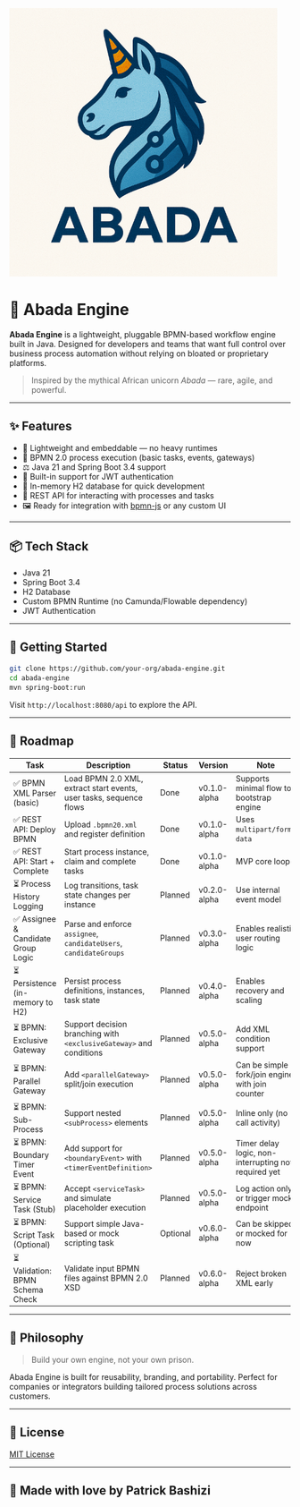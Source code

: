 ![logo](https://github.com/bashizip/abada-engine/blob/main/assets/logo_small.png)

# 🦄 Abada Engine

**Abada Engine** is a lightweight, pluggable BPMN-based workflow engine built in Java. Designed for developers and teams that want full control over business process automation without relying on bloated or proprietary platforms.

> Inspired by the mythical African unicorn *Abada* — rare, agile, and powerful.

---

## ✨ Features

- 🚀 Lightweight and embeddable — no heavy runtimes
- 🧹 BPMN 2.0 process execution (basic tasks, events, gateways)
- ⚖️ Java 21 and Spring Boot 3.4 support
- 🔐 Built-in support for JWT authentication
- 📃 In-memory H2 database for quick development
- 🔄 REST API for interacting with processes and tasks
- 🖼️ Ready for integration with [bpmn-js](https://bpmn.io/toolkit/bpmn-js/) or any custom UI

---

## 📦 Tech Stack

- Java 21
- Spring Boot 3.4
- H2 Database
- Custom BPMN Runtime (no Camunda/Flowable dependency)
- JWT Authentication

---

## 📄 Getting Started

```bash
git clone https://github.com/your-org/abada-engine.git
cd abada-engine
mvn spring-boot:run
```

Visit `http://localhost:8080/api` to explore the API.

---

## 🧪 Roadmap

| Task                                | Description                                                                 | Status    | Version         | Note                                                              |
|-------------------------------------|-----------------------------------------------------------------------------|-----------|------------------|-------------------------------------------------------------------|
| ✅ BPMN XML Parser (basic)          | Load BPMN 2.0 XML, extract start events, user tasks, sequence flows         | Done      | v0.1.0-alpha     | Supports minimal flow to bootstrap engine                        |
| ✅ REST API: Deploy BPMN            | Upload `.bpmn20.xml` and register definition                                | Done      | v0.1.0-alpha     | Uses `multipart/form-data`                                       |
| ✅ REST API: Start + Complete       | Start process instance, claim and complete tasks                            | Done      | v0.1.0-alpha     | MVP core loop                                                     |
| ⏳ Process History Logging          | Log transitions, task state changes per instance                            | Planned   | v0.2.0-alpha     | Use internal event model                                         |
| ✅ Assignee & Candidate Group Logic | Parse and enforce `assignee`, `candidateUsers`, `candidateGroups`           | Planned   | v0.3.0-alpha     | Enables realistic user routing logic                             |
| ⏳ Persistence (in-memory to H2)    | Persist process definitions, instances, task state                          | Planned   | v0.4.0-alpha     | Enables recovery and scaling                                     |
| ⏳ BPMN: Exclusive Gateway          | Support decision branching with `<exclusiveGateway>` and conditions         | Planned   | v0.5.0-alpha     | Add XML condition support                                        |
| ⏳ BPMN: Parallel Gateway           | Add `<parallelGateway>` split/join execution                                | Planned   | v0.5.0-alpha     | Can be simple fork/join engine with join counter                 |
| ⏳ BPMN: Sub-Process                | Support nested `<subProcess>` elements                                      | Planned   | v0.5.0-alpha     | Inline only (no call activity)                                   |
| ⏳ BPMN: Boundary Timer Event       | Add support for `<boundaryEvent>` with `<timerEventDefinition>`             | Planned   | v0.5.0-alpha     | Timer delay logic, non-interrupting not required yet             |
| ⏳ BPMN: Service Task (Stub)        | Accept `<serviceTask>` and simulate placeholder execution                   | Planned   | v0.5.0-alpha     | Log action only or trigger mock endpoint                         |
| ⏳ BPMN: Script Task (Optional)     | Support simple Java-based or mock scripting task                            | Optional  | v0.6.0-alpha     | Can be skipped or mocked for now                                 |
| ⏳ Validation: BPMN Schema Check    | Validate input BPMN files against BPMN 2.0 XSD                              | Planned   | v0.6.0-alpha     | Reject broken XML early                                          |

---

## 🧠 Philosophy

> Build your own engine, not your own prison.

Abada Engine is built for reusability, branding, and portability. Perfect for companies or integrators building tailored process solutions across customers.

---

## 📜 License

[MIT License](LICENSE)

---

## 🦄 Made with love by Patrick Bashizi

